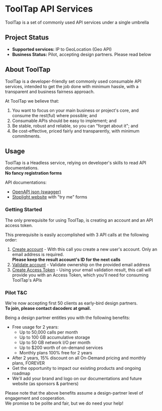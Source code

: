 # ToolTap API Services

ToolTap is a set of commonly used API services under a single umbrella

## Project Status

* **Supported services:** IP to GeoLocation (Geo API)
* **Business Status:** Pilot, accepting design partners. Please read below

## About ToolTap

ToolTap is a developer-friendly set commonly used consumable API services, intended to get the job done with minimum hassle, with a transparent and business fairness approach.

At ToolTap we believe that:
1. You want to focus on your main business or project's core, and consume the rest(ful) where possible; and 
1. Consumable APIs should be  easy to implement; and 
1. Be stable, robust and reliable, so you can "forget about it"; and 
1. Be cost-effective, priced fairly and transparently, with minimum commitments. 

## Usage 
ToolTap is a Headless service, relying on developer's skills to read API documentations.  
**No fancy registration forms**

API documentations: 
* [OpenAPI json (swagger)](tooltap-api.json)
* [Stoplight website](https://tooltap.stoplight.io/docs/tooltap-api-services) with "try me" forms

### Getting Started

The only prerequisite for using ToolTap, is creating an account and an API access token.

This prerequisite is easily accomplished with 3 API calls at the following order:

1. [Create account](https://tooltap.stoplight.io/docs/tooltap-api-services/f417c3f883960-create-account) - With this call you create a new user's account. Only an email address is required.  
__Please keep the result account's ID for the next calls__
1. [Validate account](https://tooltap.stoplight.io/docs/tooltap-api-services/5cbc716f2e5c9-account-validation) - Validate ownership on the provided email address
1. [Create Access Token](https://tooltap.stoplight.io/docs/tooltap-api-services/2cd1af5cc8f25-validate-access-key) - Using your email validation result, this call will provide you with an Access Token, which you'll need for consuming ToolTap's APIs

### Pilot T&C

We're now accepting first 50 clients as early-bird design partners.  
**To join, please contact dacoderc at gmail.**

Being a design partner entitles you with the following benefits:

* Free usage for 2 years:
  * Up to 50,000 calls per month
  * Up to 100 GB accumulative storage
  * Up to 50 GB network I/O per month
  * Up to $200 worth of on-demand services
  * Monthly plans 100% free for 2 years
* After 2 years, 15% discount on all On-Demand pricing and monthly plans, FOREVER
* Get the opportunity to impact our existing products and ongoing roadmap
* We'll add your brand and logo on our documentations and future website (as sponsors & partners)

Please note that the above benefits assume a design-partner level of engagement and cooperation.  
We promise to be polite and fair, but we do need your help!

